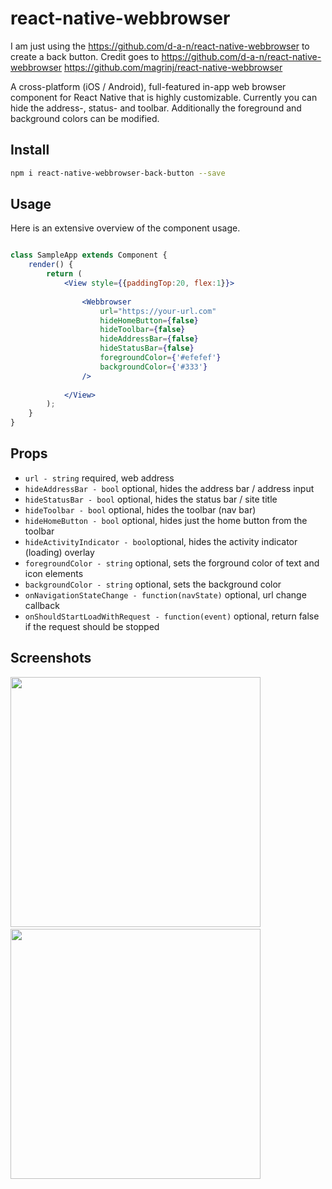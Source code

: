 # react-native-webbrowser
I am just using the https://github.com/d-a-n/react-native-webbrowser to create a back button. Credit goes to 
https://github.com/d-a-n/react-native-webbrowser
https://github.com/magrinj/react-native-webbrowser

A cross-platform (iOS / Android), full-featured in-app web browser component for React Native that is highly customizable. Currently you can hide the address-, status- and toolbar. Additionally the foreground and background colors can be modified.
 
## Install

```sh
npm i react-native-webbrowser-back-button --save
```

## Usage

Here is an extensive overview of the component usage.

```jsx

class SampleApp extends Component {
    render() {
        return (
            <View style={{paddingTop:20, flex:1}}>
            
                <Webbrowser
                    url="https://your-url.com"
                    hideHomeButton={false}
                    hideToolbar={false}
                    hideAddressBar={false}
                    hideStatusBar={false}
                    foregroundColor={'#efefef'}
                    backgroundColor={'#333'}
                />
                
            </View>
        );
    }
}
```

## Props

* `url - string` required, web address
* `hideAddressBar - bool` optional, hides the address bar / address input
* `hideStatusBar - bool` optional, hides the status bar / site title
* `hideToolbar - bool` optional, hides the toolbar (nav bar)
* `hideHomeButton - bool` optional, hides just the home button from the toolbar
* `hideActivityIndicator - bool`optional, hides the activity indicator (loading) overlay 
* `foregroundColor - string` optional, sets the forground color of text and icon elements
* `backgroundColor - string` optional, sets the background color
* `onNavigationStateChange - function(navState)` optional, url change callback
* `onShouldStartLoadWithRequest - function(event)` optional, return false if the request should be stopped


## Screenshots

<img src="https://raw.githubusercontent.com/d-a-n/react-native-webbrowser/master/assets/images/screenshot.png" width="400" />
&nbsp;&nbsp;&nbsp;
<img src="https://raw.githubusercontent.com/d-a-n/react-native-webbrowser/master/assets/images/screenshot2.png" width="400" />
